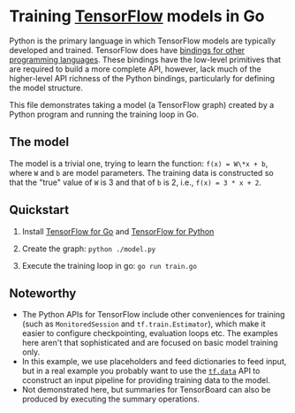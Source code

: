 # Training [TensorFlow](https://www.tensorflow.org) models in Go

Python is the primary language in which TensorFlow models are typically
developed and trained. TensorFlow does have [bindings for other programming
languages](https://www.tensorflow.org/api_docs/). These bindings have the
low-level primitives that are required to build a more complete API, however,
lack much of the higher-level API richness of the Python bindings, particularly
for defining the model structure.

This file demonstrates taking a model (a TensorFlow graph) created by a Python
program and running the training loop in Go.

## The model

The model is a trivial one, trying to learn the function: `f(x) = W\*x + b`,
where `W` and `b` are model parameters. The training data is constructed so that
the "true" value of `W` is 3 and that of `b` is 2, i.e., `f(x) = 3 * x + 2`.

## Quickstart

1.  Install [TensorFlow for Go](https://github.com/tensorflow/tensorflow/tree/master/tensorflow/go/README.md)
    and [TensorFlow for Python](https://www.tensorflow.org/install/)

2.  Create the graph: `python ./model.py`

3.  Execute the training loop in go: `go run train.go`

## Noteworthy

-   The Python APIs for TensorFlow include other conveniences for training (such
    as `MonitoredSession` and `tf.train.Estimator`), which make it easier to
    configure checkpointing, evaluation loops etc. The examples here aren't that
    sophisticated and are focused on basic model training only.
-   In this example, we use placeholders and feed dictionaries to feed input,
    but in a real example you probably want to use the
    [`tf.data`](https://www.tensorflow.org/programmers_guide/datasets) API to
    cconstruct an input pipeline for providing training data to the model.
-   Not demonstrated here, but summaries for TensorBoard can also be produced by
    executing the summary operations.

